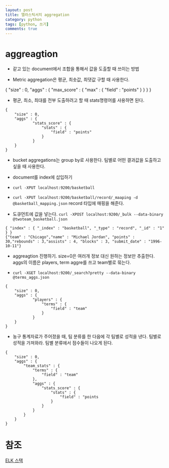```yaml
---
layout: post
title: 엘라스틱서치 aggregation
category: python
tags: [python, 쓰기]
comments: true
---
```


# aggreagtion

- 같고 있는 document에서 조합을 통해서 값을 도출할 때 쓰이는 방법

- Metric aggregation은 평균, 최솟값, 최댓값 구할 때 사용한다.

{
    "size" : 0,
    "aggs" : {
            "max_score" : {
                "max" : {
                    "field" : "points"
                }
            }
    }
}

- 평균, 최소, 최대를 전부 도출하려고 할 때 stats명령어를 사용하면 된다.
```
{
    "size" : 0,
    "aggs" : {
            "stats_score" : {
                "stats" : {
                    "field" : "points"
                }
            }
    }
}
```

- bucket aggregations는 group by로 사용한다. 팀별로 어떤 결과값을 도출하고 싶을 때 사용한다.

- document를 index에 삽입하기

- `curl -XPUT localhost:9200/basketball`

- `curl -XPUT localhost:9200/basketball/record/_maaping -d @basketball_mapping.json` record 타입에 매핑을 해준다.

- 도큐먼트에 값을 넣는다. `curl -XPOST localhost:9200/_bulk --data-binary @twoteam_basketball.json`

```
{ "index" : { "_index" : "basketball", "_type" : "record", "_id" : "1" } }
{"team" : "Chicago","name" : "Michael Jordan", "points" : 30,"rebounds" : 3,"assists" : 4, "blocks" : 3, "submit_date" : "1996-10-11"}
```

- aggreagtion 진행하기. size=0은 여러개 정보 대신 원하는 정보만 추출한다. aggs의 이름은 players, term aggre를 쓰고 team별로 묶는다.

- `curl -XGET localhost:9200/_search?pretty --data-binary @terms_aggs.json`

```
{
    "size" : 0,
    "aggs" : {
            "players" : {
                "terms" : {
                    "field" : "team"
                }
            }
    }
}
```

- 농구 통계자료가 주어졌을 때, 팀 분류를 한 다음에 각 팀별로 성적을 낸다. 팀별로 성적을 가져와라. 팀별 분류에서 점수들이 나오게 된다.

```
{
    "size" : 0,
    "aggs" : {
        "team_stats" : {
            "terms" : {
                "field" : "team"
            },
            "aggs" : {
                "stats_score" : {
                    "stats" : {
                        "field" : "points
                    }
                }
            }
        }
    }
}
```

# 참조

[ELK 스택](https://www.youtube.com/watch?v=ebXczuiMbEQ&list=PLVNY1HnUlO24LCsgOxR_eK2Yi4sOgH9Pg&index=13)